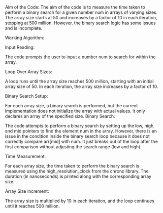 Aim of the Code:
The aim of the code is to measure the time taken to perform a binary search for a given number num in arrays of varying sizes. The array size starts at 50 and increases by a factor of 10 in each iteration, stopping at 500 million. However, the binary search logic has some issues and is incomplete.

Working Algorithm:

Input Reading:

The code prompts the user to input a number num to search for within the array.


Loop Over Array Sizes:

A loop runs until the array size reaches 500 million, starting with an initial array size of 50.
In each iteration, the array size increases by a factor of 10.


Binary Search Setup:

For each array size, a binary search is performed, but the current implementation does not initialize the array with actual values. It only declares an array of the specified size.
Binary Search:

The code attempts to perform a binary search by setting up the low, high, and mid pointers to find the element num in the array. However, there is an issue in the condition inside the binary search loop because it does not correctly compare arr[mid] with num. It just breaks out of the loop after the first comparison without adjusting the search range (low and high).

Time Measurement:

For each array size, the time taken to perform the binary search is measured using the high_resolution_clock from the chrono library.
The duration (in nanoseconds) is printed along with the corresponding array size.

Array Size Increment:

The array size is multiplied by 10 in each iteration, and the loop continues until it reaches 500 million.
